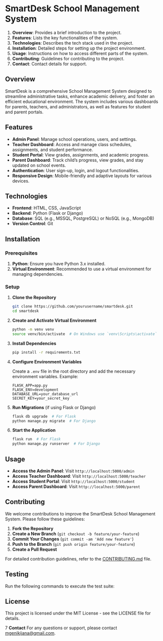 # SmartDesk School Management System

1. **Overview**: Provides a brief introduction to the project.
2. **Features**: Lists the key functionalities of the system.
3. **Technologies**: Describes the tech stack used in the project.
4. **Installation**: Detailed steps for setting up the project environment.
5. **Usage**: Instructions on how to access different parts of the system.
6. **Contributing**: Guidelines for contributing to the project.
7. **Contact**: Contact details for support.
## Overview

SmartDesk is a comprehensive School Management System designed to streamline administrative tasks, enhance academic delivery, and foster an efficient educational environment. The system includes various dashboards for parents, teachers, and administrators, as well as features for student and parent portals.

## Features

- **Admin Panel**: Manage school operations, users, and settings.
- **Teacher Dashboard**: Access and manage class schedules, assignments, and student performance.
- **Student Portal**: View grades, assignments, and academic progress.
- **Parent Dashboard**: Track child’s progress, view grades, and stay updated on school events.
- **Authentication**: User sign-up, login, and logout functionalities.
- **Responsive Design**: Mobile-friendly and adaptive layouts for various devices.

## Technologies

- **Frontend**: HTML, CSS, JavaScript
- **Backend**: Python (Flask or Django)
- **Database**: SQL (e.g., MSSQL, PostgreSQL) or NoSQL (e.g., MongoDB)
- **Version Control**: Git

## Installation

### Prerequisites

1. **Python**: Ensure you have Python 3.x installed.
2. **Virtual Environment**: Recommended to use a virtual environment for managing dependencies.

### Setup

1. **Clone the Repository**

    ```bash
    git clone https://github.com/yourusername/smartdesk.git
    cd smartdesk
    ```

2. **Create and Activate Virtual Environment**

    ```bash
    python -m venv venv
    source venv/bin/activate  # On Windows use `venv\Scripts\activate`
    ```

3. **Install Dependencies**

    ```bash
    pip install -r requirements.txt
    ```

4. **Configure Environment Variables**

    Create a `.env` file in the root directory and add the necessary environment variables. Example:

    ```
    FLASK_APP=app.py
    FLASK_ENV=development
    DATABASE_URL=your_database_url
    SECRET_KEY=your_secret_key
    ```

5. **Run Migrations** (if using Flask or Django)

    ```bash
    flask db upgrade  # For Flask
    python manage.py migrate  # For Django
    ```

6. **Start the Application**

    ```bash
    flask run  # For Flask
    python manage.py runserver  # For Django
    ```

## Usage

- **Access the Admin Panel**: Visit `http://localhost:5000/admin`
- **Access Teacher Dashboard**: Visit `http://localhost:5000/teacher`
- **Access Student Portal**: Visit `http://localhost:5000/student`
- **Access Parent Dashboard**: Visit `http://localhost:5000/parent`

## Contributing

We welcome contributions to improve the SmartDesk School Management System. Please follow these guidelines:

1. **Fork the Repository**
2. **Create a New Branch** (`git checkout -b feature/your-feature`)
3. **Commit Your Changes** (`git commit -am 'Add new feature'`)
4. **Push to the Branch** (`git push origin feature/your-feature`)
5. **Create a Pull Request**

For detailed contribution guidelines, refer to the [CONTRIBUTING.md](CONTRIBUTING.md) file.

## Testing

Run the following commands to execute the test suite:


## License
This project is licensed under the MIT License - see the LICENSE file for details.

7 **Contact**
For any questions or support, please contact mgenikijana@gmail.com.

